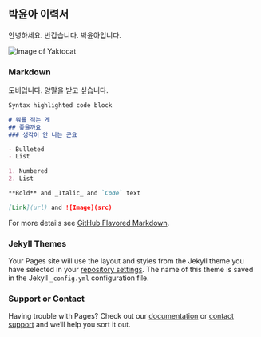 ## 박윤아 이력서

안녕하세요. 반갑습니다.
박윤아입니다.

![Image of Yaktocat](https://mblogthumb-phinf.pstatic.net/MjAxOTA3MDJfMjAg/MDAxNTYyMDMyNDU3MjYy.cPtTMpCaonsPlOXPHubzE_j71yVeF7L95OoxXs31lYkg.ZQg5emgUhXDPa7cdrMZh4KktyHk-QXub5LSm-5f13tMg.JPEG.yeorang92/DOBBY_by%ED%99%8D%EC%97%AC%EB%9E%91.jpg?type=w800.jpg)

### Markdown

도비입니다.
양말을 받고 싶습니다.

```markdown
Syntax highlighted code block

# 뭐를 적는 게
## 좋을까요
### 생각이 안 나는 군요

- Bulleted
- List

1. Numbered
2. List

**Bold** and _Italic_ and `Code` text

[Link](url) and ![Image](src)
```

For more details see [GitHub Flavored Markdown](https://guides.github.com/features/mastering-markdown/).

### Jekyll Themes

Your Pages site will use the layout and styles from the Jekyll theme you have selected in your [repository settings](https://github.com/marblingmintchoco/marblingmintchoco.github.io/settings/pages). The name of this theme is saved in the Jekyll `_config.yml` configuration file.

### Support or Contact

Having trouble with Pages? Check out our [documentation](https://docs.github.com/categories/github-pages-basics/) or [contact support](https://support.github.com/contact) and we’ll help you sort it out.
